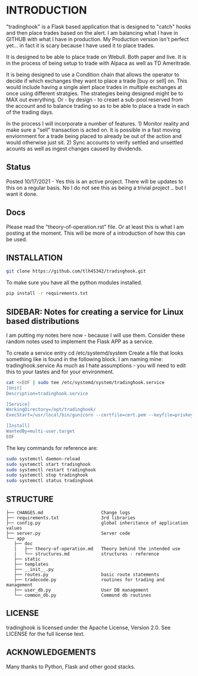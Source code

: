 # INTRODUCTION

"tradinghook" is a Flask based application that is designed to "catch" hooks and then place trades based on the alert.
I am balancing what I have in GITHUB with what I have in production.  My Production version isn't perfect yet... in fact it is scary because I have used it to place trades.   

It is designed to be able to place trade on Webull.  Both paper and live.  It is in the process of being setup to trade with Alpaca as well as TD Ameritrade.

It is being designed to use a Condition chain that allows the operator to decide if which exchanges they want to place a trade [buy or sell] on.  This would include having a single alert place trades in multiple exchanges at once using different stratgies.
The strategies being designed might be to MAX out everything.  Or - by design - to creaet a sub-pool reserved from the account and to balance trading so as to be able to place a trade in each of the trading days.

In the process I will incorporate a number of features.  1) Monitor reality and make sure a "sell" transaction is acted on.  It is possible in a fast moving enviornment for a trade being placed to already be out of the action and would otherwise just sit.  2) Sync accounts to verify settled and unsettled acounts as well as ingest changes caused by dividends.

## Status

Posted 10/17/2021 - Yes this is an active project.  There will be updates to this on a regular basis.  No I do not see this as being a trivial project .. but I want it done.

## Docs

Please read the "theory-of-operation.rst" file.  Or at least this is what I am posting at the moment.  This will be more of a introduction of how this can be used.

## INSTALLATION

```bash
git clone https://github.com/tlh45342/tradinghook.git
```

To make sure you have all the python modules installed.

```bash
pip install -r requirements.txt
```

## SIDEBAR: Notes for creating a service for Linux based distributions

I am putting my notes here now - because I will use them.  Consider these random notes used to implement the Flask APP as a service.

To create a service entry cd /etc/systemd/system
Create a file that looks something like is found in the following block.
I am naming mine: tradinghook.service
As much as I hate assumptions - you will need to edit this to your tastes and for your environment.

```bash
cat <<EOF | sudo tee /etc/systemd/system/tradinghook.service
[Unit]
Description=tradinghook.service

[Service]
WorkingDirectory=/opt/tradinghook/
ExecStart=/usr/local/bin/gunicorn --certfile=cert.pem --keyfile=privkey.pem -b 0.0.0.0:443 -w 4 server:app

[Install]
WantedBy=multi-user.target
EOF
```

The key commands for reference are: 

```bash
sudo systemctl daemon-reload
sudo systemctl start tradinghook
sudo systemctl restart tradinghook
sudo systemctl stop tradinghook
sudo systemctl status tradinghook
```

## STRUCTURE

    ├── CHANGES.md                      Change logs
    ├── requirements.txt                3rd libraries
    ├── config.py                       global inheritance of application values
    ├── server.py                       Server code
    └── app
       ├── doc
       |   ├── theory-of-operation.md   Theory behind the intended use
       |   └── structures.md            structures - reference      
       ├── static
       ├── templates
       ├── __init__.py
       ├── routes.py                    basic route statements
       ├── tradecode.py                 routines for trading and management
       ├── user_db.py                   User DB management
       └── common_db.py                 Commond db routines
       
## LICENSE

tradinghook is licensed under the Apache License, Version 2.0. See LICENSE for the full license text.

## ACKNOWLEDGEMENTS

Many thanks to Python, Flask and other good stacks.       
